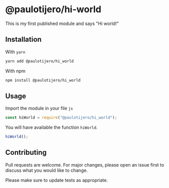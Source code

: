 # @paulotijero/hi-world

This is my first published module and says "Hi world!"

## Installation

With `yarn`

```bash
yarn add @paulotijero/hi_world
```

With npm

```bash
npm install @paulotijero/hi_world
```

## Usage

Import the module in your file `js`

```js
const hiWorld = require("@paulotijero/hi_world");
```

You will have available the function `hiWorld`.

```js
hiWorld();
```

## Contributing

Pull requests are welcome. For major changes, please open an issue first to discuss what you would like to change.

Please make sure to update tests as appropriate.
